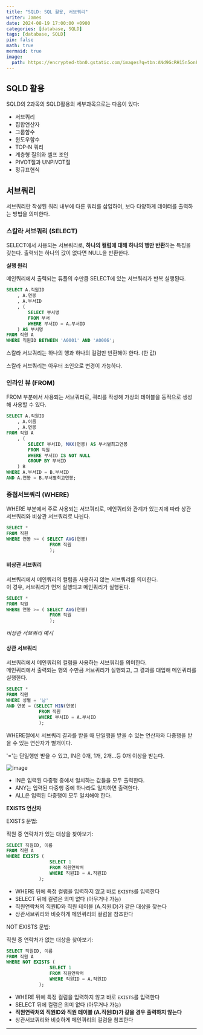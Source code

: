 ```yaml
---
title: "SQLD: SQL 활용, 서브쿼리"
writer: James
date: 2024-08-19 17:00:00 +0900
categories: [database, SQLD]
tags: [database, SQLD]
pin: false
math: true
mermaid: true
image:
  path: https://encrypted-tbn0.gstatic.com/images?q=tbn:ANd9GcRH15n5onFwwL4xkXrN-gWW3r_fbFSejaWF_g&s
---
```


## SQLD 활용  

SQLD의 2과목의 SQLD활용의 세부과목으로는 다음이 있다:  

- 서브쿼리
- 집합연산자
- 그룹함수
- 윈도우함수
- TOP-N 쿼리
- 계층형 질의와 셀프 조인
- PIVOT절과 UNPIVOT절 
- 정규표현식  

## 서브쿼리  

서브쿼리란 작성된 쿼리 내부에 다른 쿼리를 삽입하여, 보다 다양하게 데이터를 출력하는 방법을 의미한다.  

### 스칼라 서브쿼리 (SELECT)

SELECT에서 사용되는 서브쿼리로, **하나의 컬럼에 대해 하나의 행만 반환**하는 특징을 갖는다. 출력되는 하나의 값이 없다면 NULL을 반환한다.  

**실행 원리**  

메인쿼리에서 출력되는 튜플의 수만큼 SELECT에 있는 서브쿼리가 반복 실행된다.  

```sql
SELECT A.직원ID
    , A.연봉
    , A.부서ID
    , (
        SELECT 부서병
        FROM 부서
        WHERE 부서ID = A.부서ID 
    ) AS 부서명
FROM 직원 A 
WHERE 직원ID BETWEEN 'A0001' AND 'A0006';
```

스칼라 서브쿼리는 하나의 행과 하나의 컬럼만 반환해야 한다. (한 값)  

스칼라 서브쿼리는 아우터 조인으로 변경이 가능하다.  

### 인라인 뷰 (FROM)  

FROM 부분에서 사용되는 서브쿼리로, 쿼리를 작성해 가상의 테이블을 동적으로 생성해 사용할 수 있다.  

```sql
SELECT A.직원ID
    , A.이름
    , A.연봉
FROM 직원 A 
    , (
        SELECT 부서ID, MAX(연봉) AS 부서별최고연봉
        FROM 직원
        WHERE 부서ID IS NOT NULL 
        GROUP BY 부서ID 
    ) B 
WHERE A.부서ID = B.부서ID
AND A.연봉 = B.부서별최고연봉;
```

### 중첩서브쿼리 (WHERE)  

WHERE 부분에서 주로 사용되는 서브쿼리로, 메인쿼리와 관계가 있는지에 따라 상관 서브쿼리와 비상관 서브쿼리로 나뉜다.  

```sql
SELECT * 
FROM 직원
WHERE 연봉 >= ( SELECT AVG(연봉)
                FROM 직원
                );
```

#### 비상관 서브쿼리

서브쿼리에서 메인쿼리의 컬럼을 사용하지 않는 서브쿼리를 의미한다.  
이 경우, 서브쿼리가 먼저 실행되고 메인쿼리가 실행된다.  

```sql
SELECT * 
FROM 직원
WHERE 연봉 >= ( SELECT AVG(연봉)
                FROM 직원
                );
```
*비상관 서브쿼리 예시*  

#### 상관 서브쿼리  

서브쿼리에서 메인쿼리의 컬럼을 사용하는 서브쿼리를 의미한다.  
메인쿼리에서 출력되는 행의 수만큼 서브쿼리가 실행되고, 그 결과를 대입해 메인쿼리를 실행한다.  

```sql
SELECT * 
FROM 직원
WHERE 성별 = '남'
AND 연봉 = (SELECT MIN(연봉)
            FROM 직원
            WHERE 부서ID = A.부서ID
            );
```

WHERE절에서 서브쿼리 결과를 받을 때 단일행을 받을 수 있는 연산자와 다중행을 받을 수 있는 연산자가 별개이다.  

'='는 단일행만 받을 수 있고, IN은 0개, 1개, 2개...등 0개 이상을 받는다.  

![image](https://github.com/user-attachments/assets/1932554c-4dea-4f9c-8a38-6569711c04ba)

- IN은 입력된 다중행 중에서 일치하는 값들을 모두 출력한다.  
- ANY는 입력된 다중행 중에 하나라도 일치하면 출력한다. 
- ALL은 입력된 다중행이 모두 일치해야 한다.  

**EXISTS 연산자**  

EXISTS 문법:  

직원 중 연락처가 있는 대상을 찾아보기:  

```sql
SELECT 직원ID, 이름
FROM 직원 A
WHERE EXISTS (
                SELECT 1
                FROM 직원연락처
                WHERE 직원ID = A.직원ID
            );
```
- WHERE 뒤에 특정 컬럼을 입력하지 않고 바로 `EXISTS`를 입력한다
- SELECT 뒤에 컬럼은 의미 없다 (아무거나 가능)
- 직원연락처의 직원ID와 직원 테이블 (A.직원ID)가 같은 대상을 찾는다
- 상관서브쿼리와 비슷하게 메인쿼리의 컬럼을 참조한다  

NOT EXISTS 문법:  

직원 중 연락처가 없는 대상을 찾아보기:  

```sql
SELECT 직원ID, 이름
FROM 직원 A
WHERE NOT EXISTS (
                SELECT 1
                FROM 직원연락처
                WHERE 직원ID = A.직원ID
            );
```
- WHERE 뒤에 특정 컬럼을 입력하지 않고 바로 `EXISTS`를 입력한다
- SELECT 뒤에 컬럼은 의미 없다 (아무거나 가능)
- **직원연락처의 직원ID와 직원 테이블 (A.직원ID)가 같을 경우 출력하지 않는다**
- 상관서브쿼리와 비슷하게 메인쿼리의 컬럼을 참조한다  

<hr>